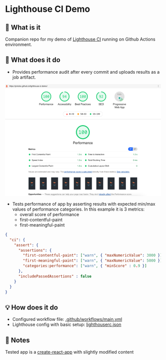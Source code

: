 # Lighthouse CI Demo

## 🤔 What is it
Companion repo for my demo of [Lighthouse CI](https://github.com/treosh/lighthouse-ci-action) running on Github Actions environment.

## 🚀 What does it do
- Provides performance audit after every commit and uploads results as a job artifact.

![screenshot](src/screenshot.png)
- Tests performance of app by asserting results with expected min/max values of performance categories. In this example it is 3 metrics:
  - overall score of performance
  - first-contentful-paint
  - first-meaningful-paint
```json
{
  "ci": {
    "assert": {
      "assertions": {
        "first-contentful-paint": ["warn", { "maxNumericValue": 3000 }],
        "first-meaningful-paint": ["warn", { "maxNumericValue": 5000 }],
        "categories:performance": ["warn", { "minScore" : 0.9 }]
      },
      "includePassedAssertions" : false
    }
  }
}
```

## 💡 How does it do
- Configured workflow file: [.github/workflows/main.yml](https://github.com/pmicko/lighthouse-ci-demo/blob/master/.github/workflows/main.yml)
- Lighthouse config with basic setup: [lighthouserc.json](https://github.com/pmicko/lighthouse-ci-demo/blob/master/lighthouserc.json)

## 📝 Notes
Tested app is a [create-react-app](https://github.com/facebook/create-react-app) with slightly modified content

